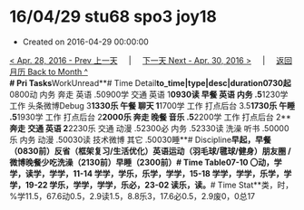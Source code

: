 # 16/04/29 stu68 spo3 joy18

* Created on 2016-04-29 00:00:00

[&lt; Apr. 28, 2016 - Prev 上一天](d28.md)     \|     [下一天 Next - Apr. 30, 2016 &gt;](d30.md)     \|     [返回月历 Back to Month ^](index.md)   
**\# Pri Tasks**WorkUnread**\# Time Detail**to\_time\|type\|desc\|duration0730起**0800动 内务 奔走 英语 .50900学 交通 英语 1**0930读 早餐 英语 内务 .5**1230学 工作 头条微博Debug 3**1330乐 午餐 聊天 1**1700学 工作 打点后台 3.5**1730乐 午睡 .5**1930学 工作 打点后台 2**2000乐 奔走 晚餐 音乐 .5**2200学 工作 打点后台 2** **奔走** **交通 英语 2**2230乐 交通 动漫 .52300必 内务 .52330读 洗澡 听书 .50000乐 内务 动漫 .50030读 技术微博 其它 .50030睡**\# Discipline**早起，早餐（0830前）**反省（框架复习/生活优化）**英语运动（羽毛球/毽球/健身）朋友圈 / 微博晚餐少吃洗澡（2130前）早睡（2300前）**\# Time Table**07-10 〇动，学学，读学，学学，11-14 学学，学乐，乐学，学学，15-18 学学，学学，乐学，学学，19-22 学乐，学学，学学，乐必，23-02 读乐，读。**\# Time Stat**类，时，%学11.5，67.6动0.5，2.9读1.5，8.8乐3，17.6必0.5，2.9废0，0总17

